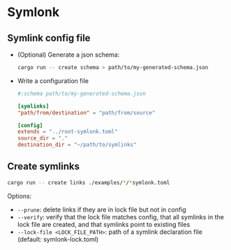 # Symlonk

## Symlink config file

<!-- TODO: executable name -->
- (Optional) Generate a json schema:
    ```bash
    cargo run -- create schema > path/to/my-generated-schema.json
    ```

- Write a configuration file
    ```toml
    #:schema path/to/my-generated-schema.json 

    [symlinks]
    "path/from/destination" = "path/from/source"

    [config]
    extends = "../root-symlonk.toml"
    source_dir = "."
    destination_dir = "~/path/to/symlinks"
    ```

## Create symlinks

```bash
cargo run -- create links ./examples/*/*symlonk.toml
```

Options: 
- `--prune`: delete links if they are in lock file but not in config
- `--verify`: verify that the lock file matches config, that all symlinks in the lock file are created, and that symlinks point to existing files
- `--lock-file <LOCK_FILE_PATH>`: path of a symlink declaration file (default: symlonk-lock.toml)



<!-- ### Tokens -->
<!---->
<!-- ``` -->
<!-- NEWLINE := "\n" -->
<!-- EQ := "=" -->
<!-- PATH_SEPARATOR := ":" -->
<!-- HEADER_SEPARATOR := "---" -->
<!-- IDENTIFIER := (LETTER | "_") (LETTER | DIGIT | "_")* -->
<!-- FILE_NAME_CHAR := LETTER | DIGIT | "." | "_" | "-" -->
<!-- RELATIVE_PATH := FILE_NAME_CHAR (FILE_NAME_CHAR | "/")* -->
<!-- # ABSOLUTE_PATH := (FILE_NAME_CHAR | "/" )+ -->
<!-- EOF := EOF -->
<!-- `` -->
<!---->
<!-- - `"a"`: the literal string containing one 'a' character -->
<!-- - `P*`: repeat the pattern `P` 0 or more times -->
<!-- - `P+`: repeat the pattern `P` 1 or more times -->
<!-- - `(P)`: same as `P` -->
<!-- - `P | Q`: matches if either pattern `P` or `Q` matches -->
<!---->
<!-- ### Syntax -->
<!---->
<!-- ``` -->
<!-- Config := [Header NEWLINE] Declaration* -->
<!-- Header := HEADER_SEPARATOR NEWLINE HeaderSetting* HEADER_SEPARATOR NEWLINE -->
<!-- HeaderSetting := IDENTIFIER EQ IDENTIFIER NEWLINE -->
<!-- Declaration := RELATIVE_PATH PATH_SEPARATOR RELATIVE_PATH NEWLINE -->
<!-- ``` -->
<!---->
<!-- ### Header keys -->
<!---->
<!-- - `destination_dir`: prefix added to all created symlink paths (default: "~") -->
<!-- - `source_dir`: prefix added to symlink target paths (**required**) -->
